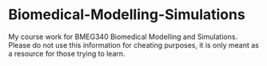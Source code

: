 # Biomedical-Modelling-Simulations
My course work for BMEG340 Biomedical Modelling and Simulations. Please do not use this information for cheating purposes, it is only meant as a resource for those trying to learn. 
